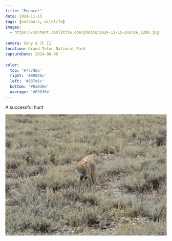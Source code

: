 ```yaml
---
title: "Pounce!"
date: 2024-11-15
tags: [outdoors, wildlife]
images:
  - https://content.camlittle.com/photos/2024-11-15-pounce_1280.jpg

camera: Sony α 7C II
location: Grand Teton National Park
captureDate: 2024-08-06

color:
  top: '#777d65'
  right: '#89846c'
  left: '#837e6c'
  bottom: '#8a836e'
  average: '#89836e'
---
```


A successful hunt

![Got it!](chomp.jpeg)
